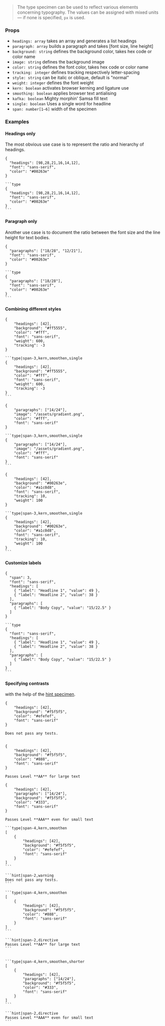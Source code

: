> The type specimen can be used to reflect various elements concerning typography. The values can be assigned with mixed units — if none is specified, `px` is used.

### Props

- `headings: array` takes an array and generates a list headings
- `paragraph: array` builds a paragraph and takes [font size, line height]
- `background: string` defines the background color, takes hex code or color name
- `image: string` defines the background image
- `color: string` defines the font color, takes hex code or color name
- `tracking: integer` defines tracking respectively letter-spacing
- `style: string` can be italic or oblique, default is "normal" 
- `weight: integer` defines the font weight
- `kern: boolean` activates browser kerning and ligature use
- `smoothing: boolean` applies browser text antialising
- `kafka: boolean` Mighty morphin' Samsa fill text
- `single: boolean` Uses a single word for headline
- `span: number[1–6]` width of the specimen


### Examples

#### Headings only

The most obvious use case is to represent the ratio and hierarchy of headings.

```type
{
  "headings": [98,28,21,16,14,12],
  "font": "sans-serif",
  "color": "#00263e"
}
```

````code|lang-javascript
```type
{
  "headings": [98,28,21,16,14,12],
  "font": "sans-serif",
  "color": "#00263e"
}
```
````

#### Paragraph only

Another use case is to document the ratio between the font size and the line height for text bodies. 

```type
{
  "paragraphs": ["18/28", "12/21"],
  "font": "sans-serif",
  "color": "#00263e"
}
```


````code|lang-javascript
```type
{
  "paragraphs": ["18/28"],
  "font": "sans-serif",
  "color": "#00263e"
}
```
````


#### Combining different styles

```type|span-3,kern,smoothen,single
{
    "headings": [42],
    "background": "#ff5555",
    "color": "#fff",
    "font": "sans-serif",
    "weight": 600,
    "tracking": -3
}
```

````code|lang-javascript,span-3
```type|span-3,kern,smoothen,single
{
    "headings": [42],
    "background": "#ff5555",
    "color": "#fff",
    "font": "sans-serif",
    "weight": 600,
    "tracking": -3
}
```
````

```type|span-3,kern,smoothen,single
{
    "paragraphs": ["14/24"],
    "image": "/assets/gradient.png",
    "color": "#fff",
    "font": "sans-serif"
}
```

````code|lang-javascript,span-3
```type|span-3,kern,smoothen,single
{
    "paragraphs": ["14/24"],
    "image": "/assets/gradient.png",
    "color": "#fff",
    "font": "sans-serif"
}
```
````

```type|span-3,kern,smoothen,single
{
    "headings": [42],
    "background": "#00263e",
    "color": "#a1c0d8",
    "font": "sans-serif",
    "tracking": 10,
    "weight": 100
}
```

````code|lang-javascript,span-3
```type|span-3,kern,smoothen,single
{
    "headings": [42],
    "background": "#00263e",
    "color": "#a1c0d8",
    "font": "sans-serif",
    "tracking": 10,
    "weight": 100
}
```
````

#### Customize labels

```type
{  
  "span": 3,
  "font": "sans-serif",
  "headings": [
    { "label": "Headline 1", "value": 49 },
	{ "label": "Headline 2", "value": 38 }
  ],
  "paragraphs": [
  	{ "label": "Body Copy", "value": "15/22.5" }
  ]
}
```

````code|lang-javascript,span-3
```type
{
  "font": "sans-serif",
  "headings": [
    { "label": "Headline 1", "value": 49 },
	{ "label": "Headline 2", "value": 38 }
  ],
  "paragraphs": [
    { "label": "Body Copy", "value": "15/22.5" }
  ]
}
```
````

#### Specifying contrasts

with the help of the [hint specimen](/#/hint).


```type|span-4,kern,smoothen
{
    "headings": [42],
    "background": "#f5f5f5",
    "color": "#efefef",
    "font": "sans-serif"
}
```

```hint|span-2,warning
Does not pass any tests.
```

```type|span-4,kern,smoothen

{
    "headings": [42],
    "background": "#f5f5f5",
    "color": "#888",
    "font": "sans-serif"
}

```

```hint|span-2,directive
Passes Level **AA** for large text
```


```type|span-4,kern,smoothen,shorter
{
    "headings": [42],
    "paragraphs": ["14/24"],
    "background": "#f5f5f5",
    "color": "#333",
    "font": "sans-serif"
}
```

```hint|span-2,directive
Passes Level **AAA** even for small text
```


````code|lang-javascript,collapsed
```type|span-4,kern,smoothen
[
    {
        "headings": [42],
        "background": "#f5f5f5",
        "color": "#efefef",
        "font": "sans-serif"
    }
]
```

```hint|span-2,warning
Does not pass any tests.
```

```type|span-4,kern,smoothen
[
    {
        "headings": [42],
        "background": "#f5f5f5",
        "color": "#888",
        "font": "sans-serif"
    }
]
```

```hint|span-2,directive
Passes Level **AA** for large text
```


```type|span-4,kern,smoothen,shorter
[
    {
        "headings": [42],
        "paragraphs": ["14/24"],
        "background": "#f5f5f5",
        "color": "#333",
        "font": "sans-serif"
    }
]
```

```hint|span-2,directive
Passes Level **AAA** even for small text
```
````
